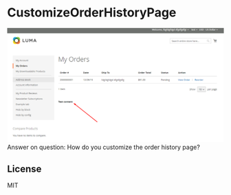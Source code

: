 # CustomizeOrderHistoryPage  
![Sample](https://github.com/nans/devdocs/blob/master/Magestudy/CustomizeOrderHistoryPage.png "Сustomize the Order History page in Magento 2 screenshot")  
Answer on question: How do you customize the order history page?  

License
----
MIT

